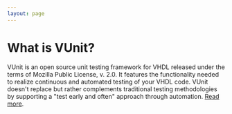 ```yaml
---
layout: page
---
```


# What is VUnit?

VUnit is an open source unit testing framework for VHDL released under the terms of Mozilla Public License, v. 2.0. It features the functionality needed to realize continuous and automated testing of your VHDL code. VUnit doesn't replace but rather complements traditional testing methodologies by supporting a "test early and often" approach through automation. [Read more](https://github.com/LarsAsplund/vunit/blob/master/README.rst).
